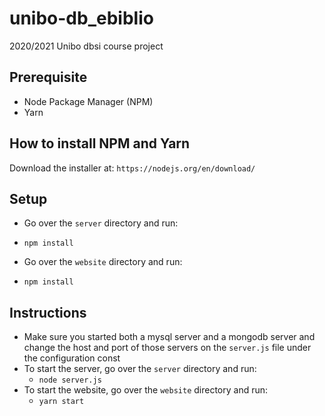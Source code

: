 # unibo-db_ebiblio
2020/2021 Unibo dbsi course project

## Prerequisite
- Node Package Manager (NPM)
- Yarn

## How to install NPM and Yarn
Download the installer at: `https://nodejs.org/en/download/`

## Setup
- Go over the `server` directory and run:
 + `npm install`
- Go over the `website` directory and run:
 + `npm install`

## Instructions
- Make sure you started both a mysql server and a mongodb server and change the host and port of those servers on the `server.js` file under the configuration const
- To start the server, go over the `server` directory and run:
  + `node server.js`
- To start the website, go over the `website` directory and run:
  + `yarn start`
